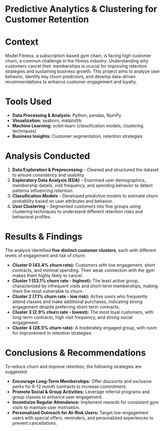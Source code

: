 # Predictive Analytics & Clustering for Customer Retention

# Context
Model Fitness, a subscription-based gym chain, is facing high customer churn, a common challenge in the fitness industry. Understanding why customers cancel their memberships is crucial for improving retention strategies and sustaining business growth. This project aims to analyze user behavior, identify key churn predictors, and develop data-driven recommendations to enhance customer engagement and loyalty.  

# Tools Used
- **Data Processing & Analysis:** Python, pandas, NumPy  
- **Visualization:** seaborn, matplotlib  
- **Machine Learning:** scikit-learn (classification models, clustering techniques)  
- **Business Insights:** Customer segmentation, retention strategies  

# Analysis Conducted
1. **Data Exploration & Preprocessing** – Cleaned and structured the dataset to ensure consistency and usability.  
2. **Exploratory Data Analysis (EDA)** – Examined user demographics, membership details, visit frequency, and spending behavior to detect patterns influencing retention.  
3. **Classification Models** – Developed predictive models to estimate churn probability based on user attributes and behavior.  
4. **User Clustering** – Segmented customers into five groups using clustering techniques to understand different retention risks and behavioral profiles.  

# Results & Findings
The analysis identified **five distinct customer clusters**, each with different levels of engagement and risk of churn:  
- **Cluster 0 (43.4% churn rate):** Customers with low engagement, short contracts, and minimal spending. Their weak connection with the gym makes them highly likely to cancel.  
- **Cluster 1 (53.1% churn rate - highest):** The least active group, characterized by infrequent visits and short-term memberships, making them the most vulnerable to churn.  
- **Cluster 2 (7.1% churn rate - low risk):** Active users who frequently attend classes and make additional purchases, indicating strong engagement despite preferring short-term contracts.  
- **Cluster 3 (2.9% churn rate - lowest):** The most loyal customers, with long-term contracts, high visit frequency, and strong social engagement.  
- **Cluster 4 (28.5% churn rate):** A moderately engaged group, with room for improvement in retention strategies.  

# Conclusions & Recommendations
To reduce churn and improve retention, the following strategies are suggested:  
- **Encourage Long-Term Memberships:** Offer discounts and exclusive perks for 6-12 month contracts to increase commitment.  
- **Promote Social & Group Activities:** Leverage referral programs and group classes to enhance user engagement.  
- **Incentivize Regular Attendance:** Implement rewards for consistent gym visits to maintain user motivation.  
- **Personalized Outreach for At-Risk Users:** Target low-engagement users with special offers, reminders, and personalized experiences to prevent cancellations.  
